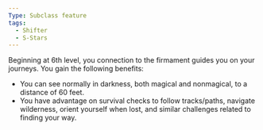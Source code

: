 ```yaml
---
Type: Subclass feature
tags:
  - Shifter
  - S-Stars
---
```


Beginning at 6th level, you connection to the firmament guides you on your journeys. You gain the following benefits:
- You can see normally in darkness, both magical and nonmagical, to a distance of 60 feet.
- You have advantage on survival checks to follow tracks/paths, navigate wilderness, orient yourself when lost, and similar challenges related to finding your way.